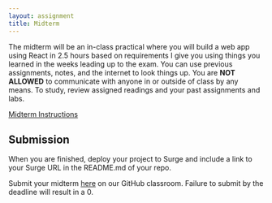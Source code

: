 ```yaml
---
layout: assignment
title: Midterm
---
```


The midterm will be an in-class practical where you will build a web app using React in 2.5 hours based on requirements I give you using things you learned in the weeks leading up to the exam. You can use previous assignments, notes, and the internet to look things up. You are __NOT ALLOWED__ to communicate with anyone in or outside of class by any means. To study, review assigned readings and your past assignments and labs.

[Midterm Instructions](https://github.com/skaterdav85/itp-404-fall-2019-midterm/blob/master/README.md)

## Submission

When you are finished, deploy your project to Surge and include a link to your Surge URL in the README.md of your repo. 

Submit your midterm [here](https://classroom.github.com/a/fj_0NO_U) on our GitHub classroom. Failure to submit by the deadline will result in a 0.
